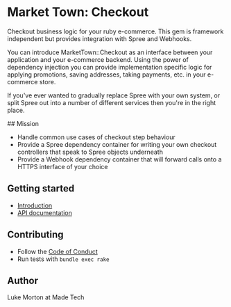 # Market Town: Checkout

Checkout business logic for your ruby e-commerce. This gem is framework
independent but provides integration with Spree and Webhooks.

You can introduce MarketTown::Checkout as an interface between your application
and your e-commerce backend. Using the power of dependency injection you can
provide implementation specific logic for applying promotions, saving addresses,
taking payments, etc. in your e-commerce store.

If you've ever wanted to gradually replace Spree with your own system, or split
Spree out into a number of different services then you're in the right place.

## Mission

 - Handle common use cases of checkout step behaviour
 - Provide a Spree dependency container for writing your own checkout
   controllers that speak to Spree objects underneath
 - Provide a Webhook dependency container that will forward calls onto a HTTPS
   interface of your choice

## Getting started

 - [Introduction](https://github.com/madetech/market_town/blob/master/checkout/INTRODUCTION.md)
 - [API documentation](http://madetech.github.io/market_town/checkout/)

## Contributing

 - Follow the [Code of Conduct](https://github.com/madetech/market_town/blob/master/CODE_OF_CONDUCT.md)
 - Run tests with `bundle exec rake`

## Author

Luke Morton at Made Tech
